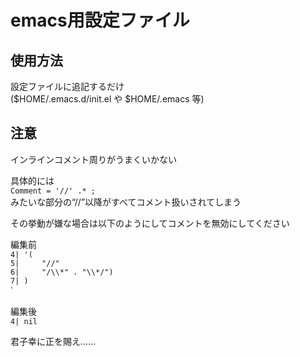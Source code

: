 # emacs用設定ファイル  
## 使用方法  
設定ファイルに追記するだけ  
($HOME/.emacs.d/init.el や $HOME/.emacs 等)  
  
## 注意  
インラインコメント周りがうまくいかない  

具体的には  
`Comment = '//' .* ;`  
みたいな部分の“//”以降がすべてコメント扱いされてしまう  
  

その挙動が嫌な場合は以下のようにしてコメントを無効にしてください  
  
編集前  
`4|	'(`  
`5|		"//"`  
`6|		"/\\*" . "\\*/")`  
`7|	)`  
`
  
編集後  
`4|	nil`  
  
  
君子幸に正を賜え……